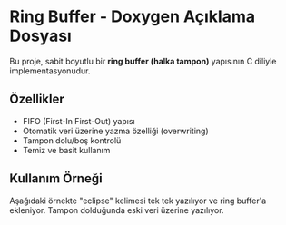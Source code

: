 # Ring Buffer - Doxygen Açıklama Dosyası

Bu proje, sabit boyutlu bir **ring buffer (halka tampon)** yapısının C diliyle implementasyonudur.

## Özellikler
- FIFO (First-In First-Out) yapısı
- Otomatik veri üzerine yazma özelliği (overwriting)
- Tampon dolu/boş kontrolü
- Temiz ve basit kullanım

## Kullanım Örneği

Aşağıdaki örnekte "eclipse" kelimesi tek tek yazılıyor ve ring buffer'a ekleniyor. 
Tampon dolduğunda eski veri üzerine yazılıyor.